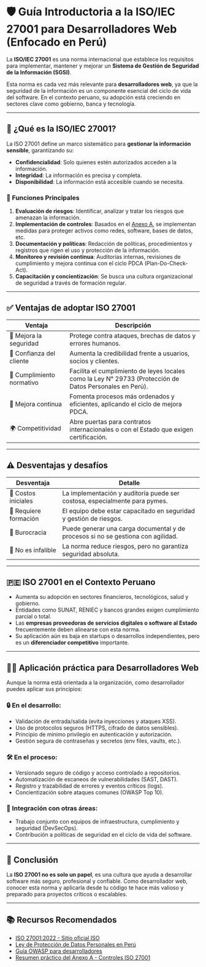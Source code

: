 # 🛡️ Guía Introductoria a la ISO/IEC 27001 para Desarrolladores Web (Enfocado en Perú)

La **ISO/IEC 27001** es una norma internacional que establece los requisitos para implementar, mantener y mejorar un **Sistema de Gestión de Seguridad de la Información (SGSI)**.

Esta norma es cada vez más relevante para **desarrolladores web**, ya que la seguridad de la información es un componente esencial del ciclo de vida del software. En el contexto peruano, su adopción está creciendo en sectores clave como gobierno, banca y tecnología.

---

## 📘 ¿Qué es la ISO/IEC 27001?

La ISO 27001 define un marco sistemático para **gestionar la información sensible**, garantizando su:

- **Confidencialidad**: Solo quienes estén autorizados acceden a la información.
- **Integridad**: La información es precisa y completa.
- **Disponibilidad**: La información está accesible cuando se necesita.

### 🔧 Funciones Principales

1. **Evaluación de riesgos**: Identificar, analizar y tratar los riesgos que amenazan la información.
2. **Implementación de controles**: Basados en el [Anexo A](https://www.iso.org/obp/ui/#iso:std:iso-iec:27001:ed-2:v1:en), se implementan medidas para proteger activos como redes, software, bases de datos, etc.
3. **Documentación y políticas**: Redacción de políticas, procedimientos y registros que rigen el uso y protección de la información.
4. **Monitoreo y revisión continua**: Auditorías internas, revisiones de cumplimiento y mejora continua con el ciclo PDCA (Plan-Do-Check-Act).
5. **Capacitación y concientización**: Se busca una cultura organizacional de seguridad a través de formación regular.

---

## ✅ Ventajas de adoptar ISO 27001

| Ventaja | Descripción |
|--------|-------------|
| 🔐 Mejora la seguridad | Protege contra ataques, brechas de datos y errores humanos. |
| 🤝 Confianza del cliente | Aumenta la credibilidad frente a usuarios, socios y clientes. |
| 📄 Cumplimiento normativo | Facilita el cumplimiento de leyes locales como la Ley N° 29733 (Protección de Datos Personales en Perú). |
| 🔄 Mejora continua | Fomenta procesos más ordenados y eficientes, aplicando el ciclo de mejora PDCA. |
| 🌍 Competitividad | Abre puertas para contratos internacionales o con el Estado que exigen certificación. |

---

## ⚠️ Desventajas y desafíos

| Desventaja | Detalle |
|------------|--------|
| 💸 Costos iniciales | La implementación y auditoría puede ser costosa, especialmente para pymes. |
| 🧠 Requiere formación | El equipo debe estar capacitado en seguridad y gestión de riesgos. |
| 📑 Burocracia | Puede generar una carga documental y de procesos si no se gestiona con agilidad. |
| 🔄 No es infalible | La norma reduce riesgos, pero no garantiza seguridad absoluta. |

---

## 🇵🇪 ISO 27001 en el Contexto Peruano

- Aumenta su adopción en sectores financieros, tecnológicos, salud y gobierno.
- Entidades como SUNAT, RENIEC y bancos grandes exigen cumplimiento parcial o total.
- Las **empresas proveedoras de servicios digitales o software al Estado** frecuentemente deben alinearse con esta norma.
- Su aplicación aún es baja en startups o desarrollos independientes, pero es un **diferenciador competitivo** importante.

---

## 👨‍💻 Aplicación práctica para Desarrolladores Web

Aunque la norma está orientada a la organización, como desarrollador puedes aplicar sus principios:

### 🔒 En el desarrollo:

- Validación de entrada/salida (evita inyecciones y ataques XSS).
- Uso de protocolos seguros (HTTPS, cifrado de datos sensibles).
- Principio de mínimo privilegio en autenticación y autorización.
- Gestión segura de contraseñas y secretos (env files, vaults, etc.).

### 🛠️ En el proceso:

- Versionado seguro de código y acceso controlado a repositorios.
- Automatización de escaneos de vulnerabilidades (SAST, DAST).
- Registro y trazabilidad de errores y eventos críticos (logs).
- Concientización sobre ataques comunes (OWASP Top 10).

### 🧩 Integración con otras áreas:

- Trabajo conjunto con equipos de infraestructura, cumplimiento y seguridad (DevSecOps).
- Contribución a políticas de seguridad en el ciclo de vida del software.

---

## 🏁 Conclusión

La **ISO 27001 no es solo un papel**, es una cultura que ayuda a desarrollar software más seguro, profesional y confiable. Como desarrollador web, conocer esta norma y aplicarla desde tu código te hace más valioso y preparado para proyectos críticos o escalables.

---

## 📚 Recursos Recomendados

- [ISO 27001:2022 - Sitio oficial ISO](https://www.iso.org/standard/82875.html)
- [Ley de Protección de Datos Personales en Perú](https://www.minjus.gob.pe/datos-personales/)
- [Guía OWASP para desarrolladores](https://owasp.org/www-project-top-ten/)
- [Resumen práctico del Anexo A - Controles ISO 27001](https://advisera.com/27001academy/iso-27001-annex-a-controls/)

